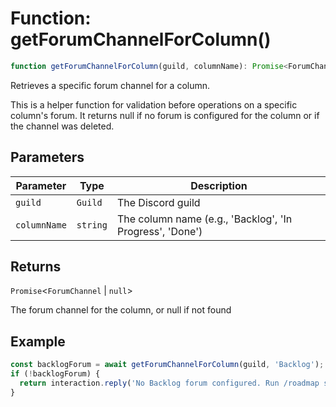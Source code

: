 # Function: getForumChannelForColumn()

```ts
function getForumChannelForColumn(guild, columnName): Promise<ForumChannel | null>
```

Retrieves a specific forum channel for a column.

This is a helper function for validation before operations on a specific
column's forum. It returns null if no forum is configured for the column
or if the channel was deleted.

## Parameters

| Parameter | Type | Description |
| ------ | ------ | ------ |
| `guild` | `Guild` | The Discord guild |
| `columnName` | `string` | The column name (e.g., 'Backlog', 'In Progress', 'Done') |

## Returns

`Promise`\<`ForumChannel` \| `null`\>

The forum channel for the column, or null if not found

## Example

```ts
const backlogForum = await getForumChannelForColumn(guild, 'Backlog');
if (!backlogForum) {
  return interaction.reply('No Backlog forum configured. Run /roadmap setup first.');
}
```
